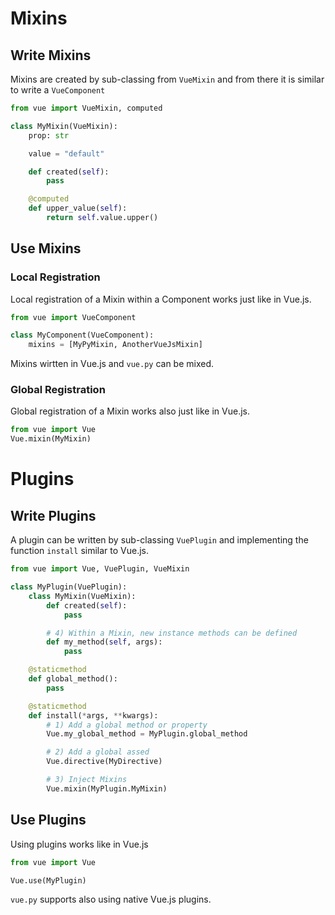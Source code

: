 # Mixins

## Write Mixins
Mixins are created by sub-classing from `VueMixin` and from there it is
similar to write a `VueComponent`
```python
from vue import VueMixin, computed

class MyMixin(VueMixin):
    prop: str

    value = "default"

    def created(self):
        pass

    @computed
    def upper_value(self):
        return self.value.upper()
```

## Use Mixins
### Local Registration
Local registration of a Mixin within a Component works just like in Vue.js.
```python
from vue import VueComponent

class MyComponent(VueComponent):
    mixins = [MyPyMixin, AnotherVueJsMixin]
```
Mixins wirtten in Vue.js and `vue.py` can be mixed.

### Global Registration
Global registration of a Mixin works also just like in Vue.js.
```python
from vue import Vue
Vue.mixin(MyMixin)
```

# Plugins
## Write Plugins
A plugin can be written by sub-classing `VuePlugin` and implementing
the function `install` similar to Vue.js.
```python
from vue import Vue, VuePlugin, VueMixin

class MyPlugin(VuePlugin):
    class MyMixin(VueMixin):
        def created(self):
            pass

        # 4) Within a Mixin, new instance methods can be defined
        def my_method(self, args):
            pass

    @staticmethod
    def global_method():
        pass

    @staticmethod
    def install(*args, **kwargs):
        # 1) Add a global method or property
        Vue.my_global_method = MyPlugin.global_method

        # 2) Add a global assed
        Vue.directive(MyDirective)

        # 3) Inject Mixins
        Vue.mixin(MyPlugin.MyMixin)
```

## Use Plugins
Using plugins works like in Vue.js
```python
from vue import Vue

Vue.use(MyPlugin)
```
`vue.py` supports also using native Vue.js plugins.
